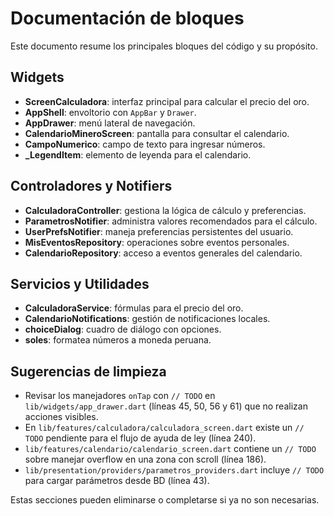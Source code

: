 # Documentación de bloques

Este documento resume los principales bloques del código y su propósito.

## Widgets
- **ScreenCalculadora**: interfaz principal para calcular el precio del oro.
- **AppShell**: envoltorio con `AppBar` y `Drawer`.
- **AppDrawer**: menú lateral de navegación.
- **CalendarioMineroScreen**: pantalla para consultar el calendario.
- **CampoNumerico**: campo de texto para ingresar números.
- **_LegendItem**: elemento de leyenda para el calendario.

## Controladores y Notifiers
- **CalculadoraController**: gestiona la lógica de cálculo y preferencias.
- **ParametrosNotifier**: administra valores recomendados para el cálculo.
- **UserPrefsNotifier**: maneja preferencias persistentes del usuario.
- **MisEventosRepository**: operaciones sobre eventos personales.
- **CalendarioRepository**: acceso a eventos generales del calendario.

## Servicios y Utilidades
- **CalculadoraService**: fórmulas para el precio del oro.
- **CalendarioNotifications**: gestión de notificaciones locales.
- **choiceDialog**: cuadro de diálogo con opciones.
- **soles**: formatea números a moneda peruana.

## Sugerencias de limpieza
- Revisar los manejadores `onTap` con `// TODO` en `lib/widgets/app_drawer.dart` (líneas 45, 50, 56 y 61) que no realizan acciones visibles.
- En `lib/features/calculadora/calculadora_screen.dart` existe un `// TODO` pendiente para el flujo de ayuda de ley (línea 240).
- `lib/features/calendario/calendario_screen.dart` contiene un `// TODO` sobre manejar overflow en una zona con scroll (línea 186).
- `lib/presentation/providers/parametros_providers.dart` incluye `// TODO` para cargar parámetros desde BD (línea 43).

Estas secciones pueden eliminarse o completarse si ya no son necesarias.
